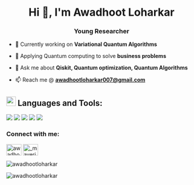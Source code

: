 <h1 align="center">Hi 👋, I'm Awadhoot Loharkar</h1>
<h3 align="center">Young Researcher</h3>


- 🔭  Currently working on **Variational Quantum Algorithms**

- 🌱  Applying Quantum computing to solve **business problems**

- 💬 Ask me about **Qiskit, Quantum optimization, Quantum Algorithms**

- 📫 Reach me @ **awadhootloharkar007@gmail.com**

## <img src="https://img.icons8.com/external-icongeek26-outline-colour-icongeek26/64/000000/external-rocket-transportation-icongeek26-outline-colour-icongeek26.png" width="25"/> **Languages and Tools:**
<p align="left">
<a href="https://www.python.org/"><img src="https://img.icons8.com/nolan/64/python.png"/></a>
<a href="https://www.cprogramming.com/"><img src="https://img.icons8.com/nolan/64/c.png"/></a>
<a href="https://code.visualstudio.com/"><img src="https://img.icons8.com/nolan/64/visual-studio.png"/></a>
<a href="https://git-scm.com/"><img src="https://img.icons8.com/nolan/64/git.png"/></a> 
<a href="https://github.com/"><img src="https://img.icons8.com/nolan/64/github.png"/></a> 


  
<h3 align="left">Connect with me:</h3>
<p align="left">
<a href="https://linkedin.com/in/awadhoot loharkar" target="blank"><img align="center" src="https://raw.githubusercontent.com/rahuldkjain/github-profile-readme-generator/master/src/images/icons/Social/linked-in-alt.svg" alt="awadhoot loharkar" height="30" width="40" /></a>
<a href="https://instagram.com/_maverick_0097" target="blank"><img align="center" src="https://raw.githubusercontent.com/rahuldkjain/github-profile-readme-generator/master/src/images/icons/Social/instagram.svg" alt="_maverick_0097" height="30" width="40" /></a>
</p>



<p><img align="center" src="https://github-readme-stats.vercel.app/api/top-langs?username=awadhootloharkar&show_icons=true&locale=en&layout=compact" alt="awadhootloharkar" /></p>

<p><img align="center" src="https://github-readme-streak-stats.herokuapp.com/?user=awadhootloharkar&" alt="awadhootloharkar" /></p>
